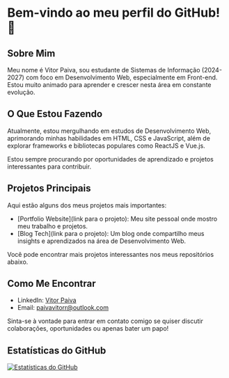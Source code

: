 # Bem-vindo ao meu perfil do GitHub! 👋

## Sobre Mim
Meu nome é Vitor Paiva, sou estudante de Sistemas de Informação (2024-2027) com foco em Desenvolvimento Web, especialmente em Front-end. Estou muito animado para aprender e crescer nesta área em constante evolução.

## O Que Estou Fazendo
Atualmente, estou mergulhando em estudos de Desenvolvimento Web, aprimorando minhas habilidades em HTML, CSS e JavaScript, além de explorar frameworks e bibliotecas populares como ReactJS e Vue.js.

Estou sempre procurando por oportunidades de aprendizado e projetos interessantes para contribuir.

## Projetos Principais
Aqui estão alguns dos meus projetos mais importantes:

- [Portfolio Website](link para o projeto): Meu site pessoal onde mostro meu trabalho e projetos.
- [Blog Tech](link para o projeto): Um blog onde compartilho meus insights e aprendizados na área de Desenvolvimento Web.

Você pode encontrar mais projetos interessantes nos meus repositórios abaixo.

## Como Me Encontrar
- LinkedIn: [Vitor Paiva](https://www.linkedin.com/in/vitor-paiva-programador/)
- Email: paivavitorr@outlook.com

Sinta-se à vontade para entrar em contato comigo se quiser discutir colaborações, oportunidades ou apenas bater um papo!

## Estatísticas do GitHub
[![Estatísticas do GitHub](https://github-readme-stats.vercel.app/api?username=vitorpaiv4)](https://github.com/anuraghazra/github-readme-stats)


